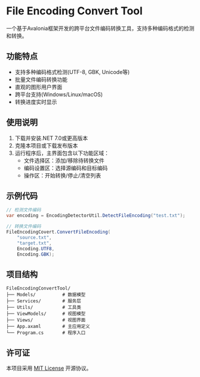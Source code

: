 # File Encoding Convert Tool

一个基于Avalonia框架开发的跨平台文件编码转换工具，支持多种编码格式的检测和转换。

## 功能特点

- 支持多种编码格式检测(UTF-8, GBK, Unicode等)
- 批量文件编码转换功能
- 直观的图形用户界面
- 跨平台支持(Windows/Linux/macOS)
- 转换进度实时显示

## 使用说明

1. 下载并安装.NET 7.0或更高版本
2. 克隆本项目或下载发布版本
3. 运行程序后，主界面包含以下功能区域：
   - 文件选择区：添加/移除待转换文件
   - 编码设置区：选择源编码和目标编码
   - 操作区：开始转换/停止/清空列表

## 示例代码

```csharp
// 检测文件编码
var encoding = EncodingDetectorUtil.DetectFileEncoding("test.txt");

// 转换文件编码
FileEncodingCovert.ConvertFileEncoding(
    "source.txt", 
    "target.txt", 
    Encoding.UTF8, 
    Encoding.GBK);
```

## 项目结构

```
FileEncodingConvertTool/
├── Models/          # 数据模型
├── Services/        # 服务层
├── Utils/           # 工具类
├── ViewModels/      # 视图模型
├── Views/           # 视图界面
├── App.axaml        # 主应用定义
└── Program.cs       # 程序入口
```

## 许可证

本项目采用 [MIT License](LICENSE) 开源协议。
